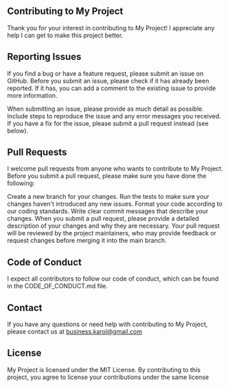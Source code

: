 ## Contributing to My Project
Thank you for your interest in contributing to My Project! I appreciate any help I can get to make this project better.

## Reporting Issues
If you find a bug or have a feature request, please submit an issue on GitHub. Before you submit an issue, please check if it has already been reported. If it has, you can add a comment to the existing issue to provide more information.

When submitting an issue, please provide as much detail as possible. Include steps to reproduce the issue and any error messages you received. If you have a fix for the issue, please submit a pull request instead (see below).

## Pull Requests
I welcome pull requests from anyone who wants to contribute to My Project. Before you submit a pull request, please make sure you have done the following:

Create a new branch for your changes.
Run the tests to make sure your changes haven't introduced any new issues.
Format your code according to our coding standards.
Write clear commit messages that describe your changes.
When you submit a pull request, please provide a detailed description of your changes and why they are necessary. Your pull request will be reviewed by the project maintainers, who may provide feedback or request changes before merging it into the main branch.

## Code of Conduct
I expect all contributors to follow our code of conduct, which can be found in the CODE_OF_CONDUCT.md file.

## Contact
If you have any questions or need help with contributing to My Project, please contact us at 
business.karol@gmail.com

## License
My Project is licensed under the MIT License. By contributing to this project, you agree to license your contributions under the same license